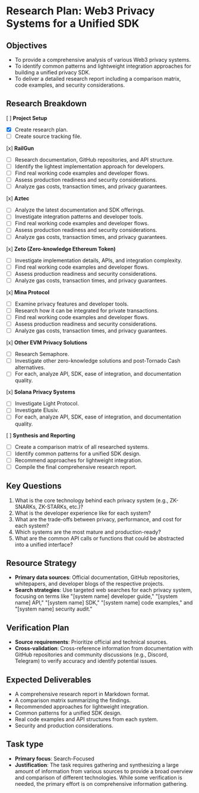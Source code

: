 # Research Plan: Web3 Privacy Systems for a Unified SDK

## Objectives
- To provide a comprehensive analysis of various Web3 privacy systems.
- To identify common patterns and lightweight integration approaches for building a unified privacy SDK.
- To deliver a detailed research report including a comparison matrix, code examples, and security considerations.

## Research Breakdown
[ ] **Project Setup**
  - [X] Create research plan.
  - [ ] Create source tracking file.

[x] **RailGun**
  - [ ] Research documentation, GitHub repositories, and API structure.
  - [ ] Identify the lightest implementation approach for developers.
  - [ ] Find real working code examples and developer flows.
  - [ ] Assess production readiness and security considerations.
  - [ ] Analyze gas costs, transaction times, and privacy guarantees.

[x] **Aztec**
  - [ ] Analyze the latest documentation and SDK offerings.
  - [ ] Investigate integration patterns and developer tools.
  - [ ] Find real working code examples and developer flows.
  - [ ] Assess production readiness and security considerations.
  - [ ] Analyze gas costs, transaction times, and privacy guarantees.

[x] **Zeto (Zero-knowledge Ethereum Token)**
  - [ ] Investigate implementation details, APIs, and integration complexity.
  - [ ] Find real working code examples and developer flows.
  - [ ] Assess production readiness and security considerations.
  - [ ] Analyze gas costs, transaction times, and privacy guarantees.

[x] **Mina Protocol**
  - [ ] Examine privacy features and developer tools.
  - [ ] Research how it can be integrated for private transactions.
  - [ ] Find real working code examples and developer flows.
  - [ ] Assess production readiness and security considerations.
  - [ ] Analyze gas costs, transaction times, and privacy guarantees.

[x] **Other EVM Privacy Solutions**
  - [ ] Research Semaphore.
  - [ ] Investigate other zero-knowledge solutions and post-Tornado Cash alternatives.
  - [ ] For each, analyze API, SDK, ease of integration, and documentation quality.

[x] **Solana Privacy Systems**
  - [ ] Investigate Light Protocol.
  - [ ] Investigate Elusiv.
  - [ ] For each, analyze API, SDK, ease of integration, and documentation quality.

[ ] **Synthesis and Reporting**
  - [ ] Create a comparison matrix of all researched systems.
  - [ ] Identify common patterns for a unified SDK design.
  - [ ] Recommend approaches for lightweight integration.
  - [ ] Compile the final comprehensive research report.

## Key Questions
1. What is the core technology behind each privacy system (e.g., ZK-SNARKs, ZK-STARKs, etc.)?
2. What is the developer experience like for each system?
3. What are the trade-offs between privacy, performance, and cost for each system?
4. Which systems are the most mature and production-ready?
5. What are the common API calls or functions that could be abstracted into a unified interface?

## Resource Strategy
- **Primary data sources**: Official documentation, GitHub repositories, whitepapers, and developer blogs of the respective projects.
- **Search strategies**: Use targeted web searches for each privacy system, focusing on terms like "[system name] developer guide," "[system name] API," "[system name] SDK," "[system name] code examples," and "[system name] security audit."

## Verification Plan
- **Source requirements**: Prioritize official and technical sources.
- **Cross-validation**: Cross-reference information from documentation with GitHub repositories and community discussions (e.g., Discord, Telegram) to verify accuracy and identify potential issues.

## Expected Deliverables
- A comprehensive research report in Markdown format.
- A comparison matrix summarizing the findings.
- Recommended approaches for lightweight integration.
- Common patterns for a unified SDK design.
- Real code examples and API structures from each system.
- Security and production considerations.

## Task type
- **Primary focus**: Search-Focused
- **Justification**: The task requires gathering and synthesizing a large amount of information from various sources to provide a broad overview and comparison of different technologies. While some verification is needed, the primary effort is on comprehensive information gathering.
